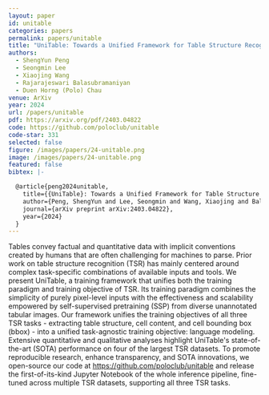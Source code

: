 ```yaml
---
layout: paper
id: unitable
categories: papers
permalink: papers/unitable
title: "UniTable: Towards a Unified Framework for Table Structure Recognition via Self-Supervised Pretraining"
authors: 
  - ShengYun Peng
  - Seongmin Lee
  - Xiaojing Wang
  - Rajarajeswari Balasubramaniyan
  - Duen Horng (Polo) Chau
venue: ArXiv
year: 2024
url: /papers/unitable
pdf: https://arxiv.org/pdf/2403.04822
code: https://github.com/poloclub/unitable
code-star: 331
selected: false
figure: /images/papers/24-unitable.png
image: /images/papers/24-unitable.png
featured: false
bibtex: |-

  @article{peng2024unitable,
    title={{UniTable}: Towards a Unified Framework for Table Structure Recognition via Self-Supervised Pretraining},
    author={Peng, ShengYun and Lee, Seongmin and Wang, Xiaojing and Balasubramaniyan, Rajarajeswari and Chau, Duen Horng},
    journal={arXiv preprint arXiv:2403.04822},
    year={2024}
  }
---
```


Tables convey factual and quantitative data with implicit conventions created by humans that are often challenging for machines to parse. Prior work on table structure recognition (TSR) has mainly centered around complex task-specific combinations of available inputs and tools. We present UniTable, a training framework that unifies both the training paradigm and training objective of TSR. Its training paradigm combines the simplicity of purely pixel-level inputs with the effectiveness and scalability empowered by self-supervised pretraining (SSP) from diverse unannotated tabular images. Our framework unifies the training objectives of all three TSR tasks - extracting table structure, cell content, and cell bounding box (bbox) - into a unified task-agnostic training objective: language modeling. Extensive quantitative and qualitative analyses highlight UniTable's state-of-the-art (SOTA) performance on four of the largest TSR datasets. To promote reproducible research, enhance transparency, and SOTA innovations, we open-source our code at https://github.com/poloclub/unitable and release the first-of-its-kind Jupyter Notebook of the whole inference pipeline, fine-tuned across multiple TSR datasets, supporting all three TSR tasks.
